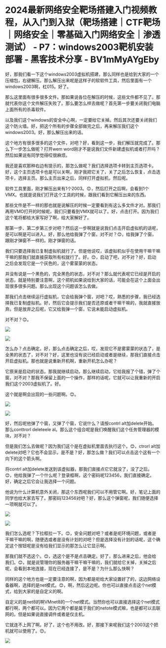 # 2024最新网络安全靶场搭建入门视频教程，从入门到入狱（靶场搭建｜CTF靶场｜网络安全｜零基础入门网络安全｜渗透测试） - P7：windows2003靶机安装部署 - 黑客技术分享 - BV1mMyAYgEby

好，那我们看一下这个windows2003虚拟机搭建，那么同样也是给到大家的一个压缩包，右键解压。那么解压出来呢是这样子的软软件工具，然后里面有一个windows2003啊，杠015。好了。

那么这里面有很多很多文件。那如果说各位在解压的时候，这些文件都不见了。那就代表你这个文件解压失败了。那么要怎么样去做呢？首先第一步要关闭我们电脑上面所有的杀毒软件。

以及我们这个windows的安全中心啊，一定要给它关掉。然后其次还要关闭我们这个防火墙。好，把这个所有的步骤全部做完之后，再来解压我们这个windows2003。好，那么解压出来的话。

这个地方有很多很多的这个文件，对吧？好，看到这一步，我们解压就完成了。那么下一步怎么做呢？打开wem word刚才不是说我们文件新建虚拟机或者打开吗？然后如果说有同学觉得哎很麻烦。

我还是喜欢那种右边有提示的，那怎么做呢？我们选择选项卡转到主页选项卡。好，这个主页选项卡也是可以关啊，刚才我把它关了，关了之后怎么恢复，点击选项卡，选择主页。那么主页出来之后，同样打开虚拟机，然后呢。

软件工具里面，刚才解压出来有1个2003。😊，然后打开之后啊，会看到1个VMX。也就是说我们打开这个工具的时候，跟我们看到它解压出来的东西。

那些文件是不一样的那也就是说解压的时候一定要看到有这么多文件才对。那我们再用VMO打开的时候呢，我们只要看到VMX就可以了。好，点击打开。因为我们这个笔将都给大家写好了啊，给大家解好了。

那第一步、第二步第三步对吧？然后这一步啊就是说我们点击开启虚拟机的话呢，是可以啊是可以进入。好，那么他给我弹了个窗，对不对？😊，给我弹了个窗，跟刚才弹窗不一样的。刚才弹窗的话。

我们只要选择我已复制虚拟机就行了。但是他说哎，该虚拟机似乎在使用干嘛干嘛干嘛的那我们就直接获取所有权就行了。好。😊，启动了吧，对不对？好，启动之后会发现它是一个灰色的，这个雾蒙蒙的状态。

并没有说是一个黑色的，完全黑色的状态，对不对？那么就代表呢它已经是开启的状态，就是特别要注意啊，这个把机如果说给到大家的话，可能会在这个上面会出现很多很多问题。那么出现这个问题该怎么去做。

那我们点击继续运行虚拟机，它会给我弹个窗，对吧？哎，熟悉的步骤，我已经选择我已复制虚拟机。好，然后它会提示我们是否还原或者干嘛干嘛的，我就直接放弃。但是放弃之后呢，它又给我弹一个窗，它说未能启动虚拟机。

对不对？😊。

![](img/fa1e8a1ba84cbea47047270feb75dd47_1.png)

![](img/fa1e8a1ba84cbea47047270feb75dd47_2.png)

怎么办？点击确定。好，那么点击确定之后，哎，发现它不是雾蒙蒙的状态了，是全黑的状态了，对不对？好，这里也没有说已经启动或者是继续，那我们直接点击开启虚拟机。那也就是说重新开机啊，重新开机怎么办呢？

它原来是启动的状态。那我就继续启动，那么继续启动，它给我报了个错，弹了个窗，对不对？那我不保留上面的一个操作，那样的话呢，它就可以让我重新的开启我们这个2003虚拟机了。好。

这个就是啊会出现的一些问题啊。😊。

![](img/fa1e8a1ba84cbea47047270feb75dd47_4.png)

![](img/fa1e8a1ba84cbea47047270feb75dd47_5.png)

好，然后呢他弹了个窗，又弹了个窗，它说什么？请按contrl alt加delete开始。那么conttrorl deleteele al。那么这个组合呢是我们唤醒我们这个任务管理器的模块，对不对？

但是我们怎么去做呢？因为我们这个是在虚拟机里面去执行这个。😊，ctrorl alt加delete对吧？它也不会显示，是不是？好，那怎么做？我们可以点击这个这有一个向下的这个箭头啊。

将contrl alt加delete发送到该虚拟器，那我们直接点它它就没了，没了之后。😊，他给我弹了一个什么呢？登录框啊，这个密码呢123456，我们直接确定。好，确定之后它会让我选择一个问题。

他说为什么计算机意外关闭，那这个东西呢我们可以不用管它啊。好，笔记上面的同学也给大家去写了。那密码123456对吧？好，那么这个弹窗呢，我们随便选择一项啊就可以了。



![](img/fa1e8a1ba84cbea47047270feb75dd47_7.png)

![](img/fa1e8a1ba84cbea47047270feb75dd47_8.png)

我们怎么选呢？下拉框拉一下。😊，安全问题对吧？或者是呃环境问题，或者是干嘛干嘛的啊，随便选或者是没有计划的对吧？但是选择没有计划的话呢，这个确定这个按钮呢是没有给我们显示的那怎么让它显示啊。

那我们就不选这个。😊，选这个是不是点击确定。好了，那么进来之后，他会给我们。😊，就是说管理你的服务器干嘛干嘛干嘛的，我们就给它关掉，关掉之后呢，会看到本地连接，现在已经连接了，是不是？为什么那么快啊？

同样的这个地方也是一定要注意的啊，因为都是呃给大家设置好了的，这边网络设备器啊，选择的是net模式。😊，啊，然后这边呢。你也可以直接点击这个net模式，给到大家的是自定义的啊。

自定义的是net8的啊VMnet8的一个net模式。当然你也可以直接选择这个net模式都行啊，两个都可以。因为它两个都是属于我们的netote模式嘛，也是都可以去联网的。但是如果说直接调件或者是仅主机。

它就连不上网了啊。好了，这个也不用改。好，那接下来呢我们这个2003这个把机就可以使用了。😊。

![](img/fa1e8a1ba84cbea47047270feb75dd47_10.png)